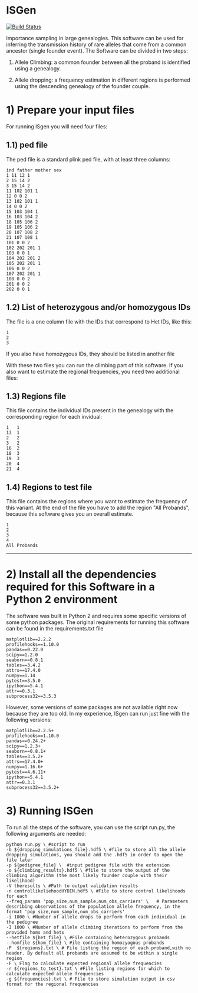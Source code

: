# ISGen
[![Build Status](https://travis-ci.org/DomNelson/ISGen.svg?branch=master)](https://travis-ci.org/DomNelson/ISGen)

Importance sampling in large genealogies. This software can be used for inferring the transmission history of rare alleles that come from a common ancestor (single founder event).
The Software can be divided in two steps:

1) Allele Climbing: a common founder between all the proband is identified using a genealogy.

2) Allele dropping: a frequency estimation in different regions is performed using the descending genealogy of the founder couple.

#   1) Prepare your input files

For running ISgen you will need four files:

## 1.1) ped file

The ped file is a standard plink ped file, with at least three columns:
```
ind father mother sex
1 11 12 1
2 15 14 2
3 15 14 2
11 102 101 1
12 0 0 2
13 102 101 1
14 0 0 2
15 103 104 1
16 103 104 2
18 105 106 2
19 105 106 2
20 107 108 2
21 107 108 1
101 0 0 2
102 202 201 1
103 0 0 1
104 202 201 2
105 202 201 1
106 0 0 2
107 202 201 1
108 0 0 2
201 0 0 2
202 0 0 1
```
## 1.2) List of heterozygous and/or homozygous IDs

The file is a one column file with the IDs that correspond to Het IDs, like this:
```
1
2
3
```
If you also have homozygous IDs, they should be listed in another file

With these two files you can run the climbing part of this software. If you also want to estimate the regional frequencies, you need two additional files:

## 1.3) Regions file

This file contains the individual IDs present in the genealogy with the corresponding region for each invidual:

```
1	1
13	1
2	2
3	2
16	2
18	3
19	3
20	4
21	4
```
## 1.4) Regions to test file
This file contains the regions where you want to estimate the frequency of this variant. At the end of the file you have to add the region "All Probands", because this software gives you an overall estimate.

```
1
2
3
4
All Probands
```

---
#   2) Install all the dependencies required for this Software in a Python 2 environment
The software was built in Python 2 and requires some specific versions of some python packages. The original requirements for running this software can be found in the requirements.txt file
```
matplotlib==2.2.2
profilehooks==1.10.0
pandas==0.22.0
scipy==1.2.0
seaborn==0.8.1
tables==3.4.2
attrs==17.4.0
numpy==1.14
pytest==3.5.0
ipython==5.4.1
attr==0.3.1
subprocess32==3.5.3
```
However, some versions of some packages are not available right now because they are too old. In my experience, ISgen can run just fine with the following versions:

```
matplotlib==2.2.5+
profilehooks==1.10.0
pandas==0.24.2+
scipy==1.2.3+
seaborn==0.8.1+
tables==3.5.2+
attrs==17.4.0+
numpy==1.16.6+
pytest==4.6.11+
ipython==5.4.1
attr==0.3.1
subprocess32==3.5.2+
```

# 3) Running ISGen
To run all the steps of the software, you can use the script run.py, the following arguments are needed:
```
python run.py \ #script to run
-b ${dropping_simulations_file}.hdf5 \ #file to store all the allele dropping simulations, you should add the .hdf5 in order to open the file later
-p ${pedigree_file} \  #input pedigree file with the extension
-o ${climbing_results}.hdf5 \ #file to store the output of the climbing algorithm (the most likely founder couple with their likelihood)
-V theresults \ #Path to output validation results
-n controllikeliehoodHYDIN.hdf5 \ #File to store control likelihoods for each
--freq_params 'pop_size,num_sample,num_obs_carriers' \   # Parameters describing observations of the population allele frequency, in the format 'pop_size,num_sample,num_obs_carriers'
-i 1000 \ #Number of allele drops to perform from each individual in the pedigree
-I 1000 \ #Number of allele climbing iterations to perform from the provided homs and hets
--hetfile ${het_file} \ #File containing heterozygous probands
--homfile ${hom_file} \ #ile containing homozyogous probands
-P  ${regions}.txt \ # File listing the region of each proband,with no header. By default all probands are assumed to be within a single region
-F \ Flag to calculate expected regional allele frequencies
-r ${regions_to_test}.txt \ #File listing regions for which to calculate expected allele frequencies
-g ${frequencies}.txt \ # File to store simulation output in csv format for the regional frequencies
```
